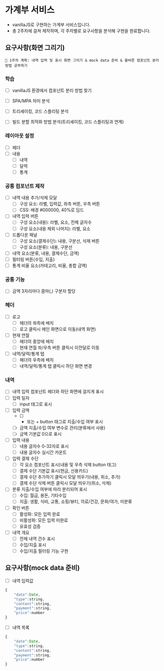 # 가계부 서비스

- vanillaJS로 구현하는 가계부 서비스입니다.
- 총 2주차에 걸쳐 제작하며, 각 주차별로 요구사항을 분석해 구현을 완료합니다.

## 요구사항(화면 그리기)

```
📌 1주차 계획: 내역 입력 및 표시 화면 그리기 & mock data 준비 & 올바른 컴포넌트 분리 방법 공부하기
```

### 학습
- [ ] vanillaJS 환경에서 컴포넌트 분리 방법 찾기
- [ ] SPA/MPA 차이 분석
- [ ] 트리셰이킹, 코드 스플리팅 분석
- [ ] 빌드 분할 최적화 방법 분석(트리셰이킹, 코드 스플리팅과 연계)


### 레이아웃 설정

- [ ]  헤더
- [ ]  내용
    - [ ]  내역
    - [ ]  달력
    - [ ]  통계

### 공통 컴포넌트 제작

- [ ]  내역 내용 추가/삭제 모달
    - [ ]  구성 요소: 라벨, 입력값, 좌측 버튼, 우측 버튼
    - [ ]  CSS: 배경 #000000, 40%로 딤드
- [ ]  내역 입력 버튼
    - [ ]  구성 요소(내용): 라벨, 요소, 전체 글자수
    - [ ]  구성 요소(내용 제외 나머지): 라벨, 요소
- [ ]  드롭다운 패널
    - [ ]  구성 요소(결제수단): 내용, 구분선, 삭제 버튼
    - [ ]  구성 요소(분류): 내용, 구분선
- [ ]  내역 요소(분류, 내용, 결제수단, 금액)
- [ ]  필터링 버튼(수입, 지출)
- [ ]  통계 비율 요소(카테고리, 비율, 총합 금액)

### 공통 기능

- [ ]  금액 3자리마다 콤마(,) 구분자 할당

### 헤더

- [ ]  로고
    - [ ]  헤더의 좌측에 배치
    - [ ]  로고 클릭시 메인 화면으로 이동(내역 화면)
- [ ]  현재 연월
    - [ ]  헤더의 중앙에 배치
    - [ ]  현재 연월 좌/우측 버튼 클릭시 이전달로 이동
- [ ]  내역/달력/통계 탭
    - [ ]  헤더의 우측에 배치
    - [ ]  내역/달력/통계 탭 클릭시 하단 화면 변경

### 내역

- [ ]  내역 입력 컴포넌트 헤더와 하단 화면에 걸치게 표시
- [ ]  입력 일자
    - [ ]  input 태그로 표시
- [ ]  입력 금액
    - [ ]  - 또는 + button 태그로 지출/수입 여부 표시
    - [ ]  금액 지출/수입 여부 변수로 관리(분류에서 사용)
    - [ ]  금액 기본값 0으로 표시
- [ ]  입력 내용
    - [ ]  내용 글자수 0-32자로 표시
    - [ ]  내용 글자수 실시간 카운트
- [ ]  입력 결제 수단
    - [ ]  각 요소 컴포넌트 표시(내용 및 우측 삭제 button 태그)
    - [ ]  결제 수단 기본값 표시(현금, 신용카드)
    - [ ]  결제 수단 추가하기 클릭시 모달 띄우기(내용, 취소, 추가)
    - [ ]  결제 수단 삭제 버튼 클릭시 모달 띄우기(취소, 삭제)
- [ ]  분류 지출/수입 여부에 따라 분리되어 표시
    - [ ]  수입: 월급, 용돈, 기타수입
    - [ ]  지출: 생활, 식비, 교통, 쇼핑/뷰티, 의료/건강, 문화/여가, 미분류
- [ ]  확인 버튼
    - [ ]  활성화: 모든 입력 완료
    - [ ]  비활성화: 모든 입력 미완료
    - [ ]  유효성 검증
- [ ]  내역 개요
    - [ ]  전체 내역 건수 표시
    - [ ]  수입/지출 표시
    - [ ]  수입/지출 필터링 기능 구현

## 요구사항(mock data 준비)

- [ ]  내역 입력값

```js
{
	"date":Date,
	"type":string,
	"content":string,
	"payment":string,
	"price":number
}
```

- [ ]  내역 목록

```js
{
	"date":Date,
	"type":string,
	"content":string,
	"payment":string,
	"price":number
}
```